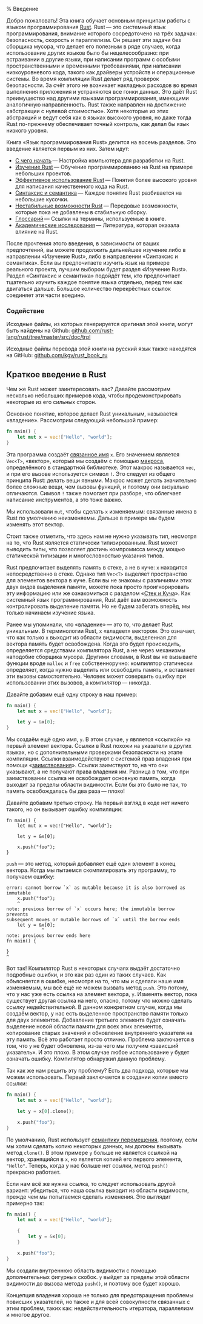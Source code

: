 % Введение

Добро пожаловать! Эта книга обучает основным принципам работы с языком
программирования [Rust][rust]. Rust — это системный язык программирования,
внимание которого сосредоточено на трёх задачах: безопасность, скорость и
параллелизм. Он решает эти задачи без сборщика мусора, что делает его полезным в
ряде случаев, когда использование других языков было бы нецелесообразно: при
встраивании в другие языки, при написании программ с особыми пространственными и
временными требованиями, при написании низкоуровневого кода, такого как драйверы
устройств и операционные системы. Во время компиляции Rust делает ряд проверок
безопасности. За счёт этого не возникает накладных расходов во время выполнения
приложения и устраняются все гонки данных.  Это даёт Rust преимущество над
другими языками программирования, имеющими аналогичную направленность. Rust
также направлен на достижение «абстракции с нулевой стоимостью». Хотя некоторые
из этих абстракций и ведут себя как в языках высокого уровня, но даже тогда Rust
по-прежнему обеспечивает точный контроль, как делал бы язык низкого уровня.

[rust]: http://rust-lang.org

Книга «Язык программирования Rust» делится на восемь разделов. Это введение
является первым из них. Затем идут:

* [C чего начать][gs] — Настройка компьютера для разработки на Rust.
* [Изучение Rust][lr] — Обучение программированию на Rust на примере небольших
проектов.
* [Эффективное использование Rust][er] — Понятия более высокого уровня для
написания качественного кода на Rust.
* [Синтаксис и семантика][ss] — Каждое понятие Rust разбивается на небольшие
кусочки.
* [Нестабильные возможности Rust][nr] — Передовые возможности, которые пока не
добавлены в стабильную сборку.
* [Глоссарий][gl] — Ссылки на термины, используемые в книге.
* [Академические исследования][ar] — Литература, которая оказала влияние на Rust.

[gs]: getting-started.html
[lr]: learn-rust.html
[er]: effective-rust.html
[ss]: syntax-and-semantics.html
[nr]: nightly-rust.html
[gl]: glossary.html
[ar]: academic-research.html

После прочтения этого введения, в зависимости от ваших предпочтений, вы можете
продолжить дальнейшее изучение либо в направлении «Изучение Rust», либо в
направлении «Синтаксис и семантика». Если вы предпочитаете изучить язык на
примере реального проекта, лучшим выбором будет раздел «Изучение Rust». Раздел
«Синтаксис и семантика» подойдёт тем, кто предпочитает тщательно изучить каждое
понятие языка отдельно, перед тем как двигаться дальше. Большое количество
перекрёстных ссылок соединяет эти части воедино.

### Содействие

Исходные файлы, из которых генерируется оригинал этой книги, могут быть найдены
на Github:
[github.com/rust-lang/rust/tree/master/src/doc/trpl](https://github.com/rust-lang/rust/tree/master/src/doc/trpl)

Исходные файлы перевода этой книги на русский язык также находятся на GitHub:
[github.com/kgv/rust_book_ru](https://github.com/kgv/rust_book_ru)

## Краткое введение в Rust

Чем же Rust может заинтересовать вас? Давайте рассмотрим несколько небольших
примеров кода, чтобы продемонстрировать некоторые из его сильных сторон.

Основное понятие, которое делает Rust уникальным, называется «владение».
Рассмотрим следующий небольшой пример:

```rust
fn main() {
    let mut x = vec!["Hello", "world"];
}
```

Эта программа создаёт [связанное имя][var] `x`. Его значением является `Vec<T>`,
«вектор», который мы создаём с помощью [макроса][macro], определённого в
стандартной библиотеке. Этот макрос называется `vec`, и при его вызове
используется символ `!`. Это следует из общего принципа Rust: делать вещи
явными. Макрос может делать значительно более сложные вещи, чем вызовы функций,
и поэтому они визуально отличаются. Символ `!` также помогает при разборе, что
облегчает написание инструментов, а это тоже важно.

Мы использовали `mut`, чтобы сделать `x` изменяемым: связанные имена в Rust по
умолчанию неизменяемы. Дальше в примере мы будем изменять этот вектор.

Стоит также отметить, что здесь нам не нужно указывать тип, несмотря на то, что
Rust является статически типизированным. Rust может выводить типы, что позволяет
достичь компромисса между мощью статической типизации и многословностью указания
типов.

Rust предпочитает выделять память в стеке, а не в куче: `x` находится
непосредственно в стеке. Однако тип `Vec<T>` выделяет пространство для элементов
вектора в куче. Если вы не знакомы с различиями этих двух видов выделения
памяти, можете пока просто проигнорировать эту информацию или же ознакомиться с
разделом «[Стек и Куча][heap]». Как системный язык программирования, Rust даёт
вам возможность контролировать выделение памяти. Но не будем забегать вперёд, мы
только начинаем изучение языка.

[var]: variable-bindings.html
[macro]: macros.html
[heap]: the-stack-and-the-heap.html

Ранее мы упоминали, что «владение» — это то, что делает Rust уникальным. В
терминологии Rust, `x` «владеет» вектором. Это означает, что как только `x`
выходит из области видимости, выделенная для вектора память будет освобождена.
Когда это будет происходить, определяется средствами компилятора Rust, а не
через механизмы наподобие сборщика мусора. Другими словами, в Rust вы не
вызываете функции вроде `malloc` и `free` собственноручно: компилятор статически
определяет, когда нужно выделить или освободить память, и вставляет эти вызовы
самостоятельно. Человек может совершить ошибку при использовании этих вызовов, а
компилятор — никогда.

Давайте добавим ещё одну строку в наш пример:

```rust
fn main() {
    let mut x = vec!["Hello", "world"];

    let y = &x[0];
}
```

Мы создаём ещё одно имя, `y`. В этом случае, `y` является «ссылкой» на первый
элемент вектора. Ссылки в Rust похожи на указатели в других языках, но с
дополнительными проверками безопасности на этапе компиляции. Ссылки
взаимодействуют с системой прав владения при помощи
«[заимствования][borrowing]». Ссылки заимствуют то, на что они указывают, а не
получают права владения им. Разница в том, что при заимствовании ссылка не
освобождает основную память, когда выходит за пределы области видимости. Если бы
это было не так, то память освобождалась бы два раза — плохо!

[borrowing]: references-and-borrowing.html

Давайте добавим третью строку. На первый взгляд в коде нет ничего такого, но он
вызывает ошибку компиляции:

```rust,ignore
fn main() {
    let mut x = vec!["Hello", "world"];

    let y = &x[0];

    x.push("foo");
}
```

`push` — это метод, который добавляет ещё один элемент в конец вектора. Когда мы
пытаемся скомпилировать эту программу, то получаем ошибку:

```text
error: cannot borrow `x` as mutable because it is also borrowed as immutable
    x.push("foo");
    ^
note: previous borrow of `x` occurs here; the immutable borrow prevents
subsequent moves or mutable borrows of `x` until the borrow ends
    let y = &x[0];
             ^
note: previous borrow ends here
fn main() {

}
^
```

Вот так! Компилятор Rust в некоторых случаях выдаёт достаточно подробные ошибки,
и это как раз один из таких случаев. Как объясняется в ошибке, несмотря на то,
что мы и сделали наше имя изменяемым, мы всё ещё не можем вызвать метод
`push`. Это потому, что у нас уже есть ссылка на элемент вектора, `y`. Изменять
вектор, пока существует другая ссылка на него, опасно, потому что можно сделать
ссылку недействительной. В данном конкретном случае, когда мы создаём вектор, у
нас есть выделенное пространство памяти только для двух элементов. Добавление
третьего элемента будет означать выделение новой области памяти для всех этих
элементов, копирование старых значений и обновление внутреннего указателя на эту
память.  Всё это работает просто отлично. Проблема заключается в том, что `y` не
будет обновлена, из-за чего мы получим «зависший указатель». И это плохо. В этом
случае любое использование `y` будет означать ошибку. Компилятор обнаружил
данную проблему.

Так как же нам решить эту проблему? Есть два подхода, которые мы можем
использовать. Первый заключается в создании копии вместо ссылки:

```rust
fn main() {
    let mut x = vec!["Hello", "world"];

    let y = x[0].clone();

    x.push("foo");
}
```

По умолчанию, Rust использует [семантику перемещения][move], поэтому, если мы
хотим сделать копию некоторых данных, мы должны вызывать метод `clone()`. В этом
примере `y` больше не является ссылкой на вектор, хранящийся в `x`, но является
копией его первого элемента, `"Hello"`. Теперь, когда у нас больше нет ссылки,
метод `push()` прекрасно работает.

[move]: ownership.html#move-semantics

Если нам всё же нужна ссылка, то следует использовать другой вариант: убедиться,
что наша ссылка выходит из области видимости, прежде чем мы попытаемся сделать
изменения. Это выглядит примерно так:

```rust
fn main() {
    let mut x = vec!["Hello", "world"];

    {
        let y = &x[0];
    }

    x.push("foo");
}
```

Мы создали внутреннюю область видимости с помощью дополнительных фигурных
скобок. `y` выйдет за пределы этой области видимости до вызова метода `push()`,
и поэтому все будет хорошо.

Концепция владения хороша не только для предотвращения проблемы повисших
указателей, но также и для всей совокупности связанных с этим проблем, таких
как: недействительность итератора, параллелизм и многое другое.
